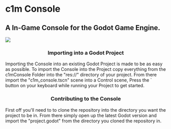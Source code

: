 # <b>c1m Console</b>
## A In-Game Console for the Godot Game Engine.
<image src="https://i.imgur.com/ZAFzPXI.png"></image>

### <b><center>Importing into a Godot Project</center></b>
Importing the Console into an existing Godot Project is made to be as easy as possible. To import the Console into the Project copy everything from the c1mConsole Folder into the "res://" directory of your project. From there import the "c1m_console.tscn" scene into a Control scene, Press the ` button on your keyboard while running your Project to get started.

### <b><center>Contributing to the Console</center></b>
First off you'll need to to clone the repository into the directory you want the project to be in. From there simply open up the latest Godot version and import the "project.godot" from the directory you cloned the repository in.